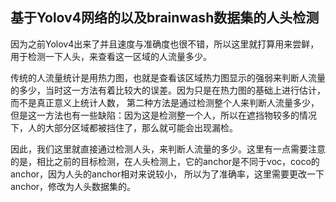 ## 基于Yolov4网络的以及brainwash数据集的人头检测

因为之前Yolov4出来了并且速度与准确度也很不错，所以这里就打算用来尝鲜，用于检测一下人头，来查看这一区域的人流量多少。

传统的人流量统计是用热力图，也就是查看该区域热力图显示的强弱来判断人流量的多少，当时这一方法有着比较大的误差。因为只是在热力图的基础上进行估计，而不是真正意义上统计人数，
第二种方法是通过检测整个人来判断人流量多少，但是这一方法也有一些缺陷：因为这是检测整一个人，所以在遮挡物较多的情况下，人的大部分区域都被挡住了，那么就可能会出现漏检。

因此，我们这里就直接通过检测人头，来判断人流量的多少。这里有一点需要注意的是，相比之前的目标检测，在人头检测上，它的anchor是不同于voc，coco的anchor，因为人头的anchor相对来说较小，
所以为了准确率，这里需要更改一下anchor，修改为人头数据集的。